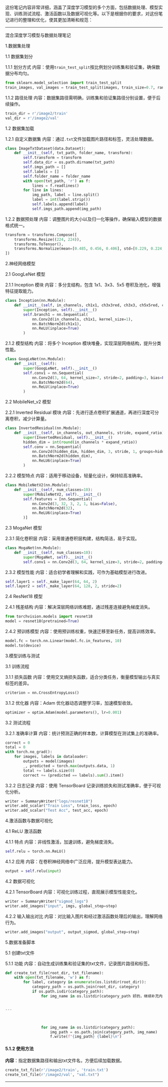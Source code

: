 这份笔记内容非常详细，涵盖了深度学习模型的多个方面，包括数据处理、模型实现、训练测试流程、激活函数以及数据可视化等。以下是根据你的要求，对这份笔记进行的整理和优化，使其更加清晰和规范：


---



混合深度学习模型与数据处理笔记


1.数据集处理


1.1 数据集划分


1.1.1 划分方式
内容：使用`train_test_split`按比例划分训练集和验证集，确保数据分布均匀。

```python
from sklearn.model_selection import train_test_split
train_images, val_images = train_test_split(images, train_size=0.7, random_state=42)
```



1.1.2 路径处理
内容：数据集路径需明确，训练集和验证集路径分别设置，便于后续操作。

```python
train_dir = r'/image2/train'
val_dir = r'/image2/val'
```



1.2 数据集加载


1.2.1 自定义数据集
内容：通过`.txt`文件加载图片路径和标签，灵活处理数据。

```python
class ImageTxtDataset(data.Dataset):
    def __init__(self, txt_path, folder_name, transform):
        self.transform = transform
        self.data_dir = os.path.dirname(txt_path)
        self.imgs_path = []
        self.labels = []
        self.folder_name = folder_name
        with open(txt_path, 'r') as f:
            lines = f.readlines()
        for line in lines:
            img_path, label = line.split()
            label = int(label.strip())
            self.labels.append(label)
            self.imgs_path.append(img_path)
```



1.2.2 数据预处理
内容：调整图片的大小以及归一化等操作，确保输入模型的数据格式统一。

```python
transform = transforms.Compose([
    transforms.Resize((224, 224)),
    transforms.ToTensor(),
    transforms.Normalize(mean=[0.485, 0.456, 0.406], std=[0.229, 0.224, 0.225])
])
```



2.神经网络模型


2.1 GoogLeNet 模型


2.1.1 Inception 模块
内容：多分支结构，包含 1x1、3x3、5x5 卷积及池化，增强特征提取能力。

```python
class Inception(nn.Module):
    def __init__(self, in_channels, ch1x1, ch3x3red, ch3x3, ch5x5red, ch5x5, pool_features):
        super(Inception, self).__init__()
        self.branch1 = nn.Sequential(
            nn.Conv2d(in_channels, ch1x1, kernel_size=1),
            nn.BatchNorm2d(ch1x1),
            nn.ReLU(inplace=True)
        )
```



2.1.2 模型结构
内容：将多个 Inception 模块堆叠，实现深层网络结构，提升分类性能。

```python
class GoogLeNet(nn.Module):
    def __init__(self):
        super(GoogLeNet, self).__init__()
        self.conv1 = nn.Sequential(
            nn.Conv2d(3, 64, kernel_size=7, stride=2, padding=3, bias=False),
            nn.BatchNorm2d(64),
            nn.ReLU(inplace=True)
        )
```



2.2 MobileNet_v2 模型


2.2.1 Inverted Residual 模块
内容：先进行逐点卷积扩展通道，再进行深度可分离卷积，减少计算量。

```python
class InvertedResidual(nn.Module):
    def __init__(self, in_channels, out_channels, stride, expand_ratio):
        super(InvertedResidual, self).__init__()
        hidden_dim = int(round(in_channels * expand_ratio))
        self.conv = nn.Sequential(
            nn.Conv2d(hidden_dim, hidden_dim, 3, stride, 1, groups=hidden_dim, bias=False),
            nn.BatchNorm2d(hidden_dim),
            nn.ReLU6(inplace=True)
        )
```



2.2.2 模型特点
内容：适用于移动设备，轻量化设计，保持较高准确率。

```python
class MobileNetV2(nn.Module):
    def __init__(self, num_classes=10):
        super(MobileNetV2, self).__init__()
        self.features = [nn.Sequential(
            nn.Conv2d(3, 32, 3, 2, 1, bias=False),
            nn.BatchNorm2d(32),
            nn.ReLU6(inplace=True)
        )]
```



2.3 MogaNet 模型


2.3.1 简化卷积层
内容：采用普通卷积层构建，结构简洁，易于实现。

```python
class MogaNet(nn.Module):
    def __init__(self, num_classes=10):
        super(MogaNet, self).__init__()
        self.conv1 = nn.Conv2d(3, 64, kernel_size=3, stride=2, padding=1)
```



2.3.2 模型性能
内容：适合初学者理解和实践，可作为基础模型进行改进。

```python
self.layer1 = self._make_layer(64, 64, 2)
self.layer2 = self._make_layer(64, 128, 2, stride=2)
```



2.4 ResNet18 模型


2.4.1 残差结构
内容：解决深层网络训练难题，通过残差连接避免梯度消失。

```python
from torchvision.models import resnet18
model = resnet18(pretrained=True)
```



2.4.2 预训练模型
内容：使用预训练权重，快速迁移至新任务，提高训练效率。

```python
model.fc = torch.nn.Linear(model.fc.in_features, 10)
model.to(device)
```



3.模型训练与测试


3.1 训练流程


3.1.1 损失函数
内容：使用交叉熵损失函数，适合分类任务，衡量模型输出与真实标签的差异。

```python
criterion = nn.CrossEntropyLoss()
```



3.1.2 优化器
内容：Adam 优化器动态调整学习率，加速模型收敛。

```python
optimizer = optim.Adam(model.parameters(), lr=0.001)
```



3.2 测试流程


3.2.1 准确率计算
内容：统计预测正确的样本数，计算模型在测试集上的准确率。

```python
correct = 0
total = 0
with torch.no_grad():
    for images, labels in dataloader:
        outputs = model(images)
        _, predicted = torch.max(outputs.data, 1)
        total += labels.size(0)
        correct += (predicted == labels).sum().item()
```



3.2.2 日志记录
内容：使用 TensorBoard 记录训练损失和测试准确率，便于可视化分析。

```python
writer = SummaryWriter("logs/resnet18")
writer.add_scalar("Train Loss", train_loss, epoch)
writer.add_scalar("Test Acc", test_acc, epoch)
```



4.激活函数与数据可视化


4.1 ReLU 激活函数


4.1.1 特点
内容：非线性激活，加速训练，避免梯度消失。

```python
self.relu = torch.nn.ReLU()
```



4.1.2 应用
内容：在卷积神经网络中广泛应用，提升模型表达能力。

```python
output = self.relu(input)
```



4.2 数据可视化


4.2.1 TensorBoard
内容：可视化训练过程，直观展示模型性能变化。

```python
writer = SummaryWriter("sigmod_logs")
writer.add_images("input", imgs, global_step=step)
```



4.2.2 输入输出对比
内容：对比输入图片和经过激活函数处理后的输出，理解网络行为。

```python
writer.add_images("output", output_sigmod, global_step=step)
```



5.数据准备脚本


5.1 创建txt文件


5.1.1 功能
内容：自动生成训练集和验证集的txt文件，记录图片路径和标签。

```python
def create_txt_file(root_dir, txt_filename):
    with open(txt_filename, 'w') as f:
        for label, category in enumerate(os.listdir(root_dir)):
            category_path = os.path.join(root_dir, category)
            if os.path.isdir(category_path):
                for img_name in os.listdir(category_path 好的，继续补充内容：


---



                for img_name in os.listdir(category_path):
                    img_path = os.path.join(category_path, img_name)
                    f.write(f"{img_path} {label}\n")


```

#### 5.1.2 使用方法
**内容**：指定数据集路径和输出txt文件名，方便后续加载数据。
```python
create_txt_file(r'/image2/train', 'train.txt')
create_txt_file(r'/image2/val', "val.txt")
```



---



